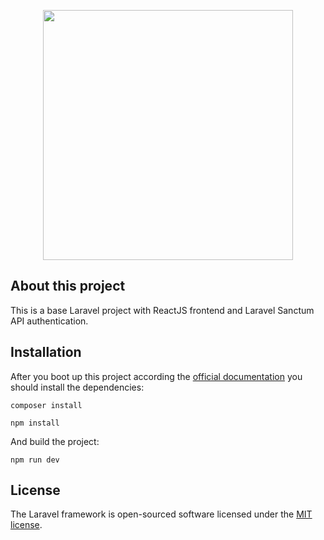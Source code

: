 <p align="center"><a href="https://laravel.com" target="_blank"><img src="https://raw.githubusercontent.com/laravel/art/master/logo-lockup/5%20SVG/2%20CMYK/1%20Full%20Color/laravel-logolockup-cmyk-red.svg" width="400"></a></p>

## About this project

This is a base Laravel project with ReactJS frontend and Laravel Sanctum API authentication.

## Installation

After you boot up this project according the [official documentation](https://laravel.com/docs/) you should install the dependencies:

`composer install`

`npm install`

And build the project:

`npm run dev`

## License

The Laravel framework is open-sourced software licensed under the [MIT license](https://opensource.org/licenses/MIT).
